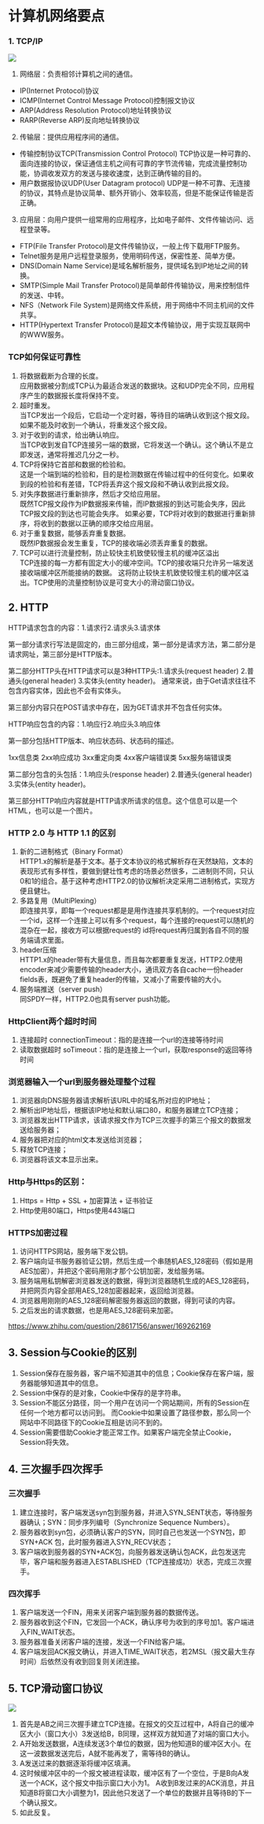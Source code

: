 # 计算机网络要点

### 1. TCP/IP

![](https://raw.githubusercontent.com/wangchenyan/android-interview/master/doc/network/image/tcp_ip.jpg)

1. 网络层：负责相邻计算机之间的通信。

- IP(Internet Protocol)协议
- ICMP(Internet Control Message Protocol)控制报文协议
- ARP(Address Resolution Protocol)地址转换协议
- RARP(Reverse ARP)反向地址转换协议

2. 传输层：提供应用程序间的通信。

- 传输控制协议TCP(Transmission Control Protocol)
  TCP协议是一种可靠的、面向连接的协议，保证通信主机之间有可靠的字节流传输，完成流量控制功能，协调收发双方的发送与接收速度，达到正确传输的目的。
- 用户数据报协议UDP(User Datagram protocol)
  UDP是一种不可靠、无连接的协议，其特点是协议简单、额外开销小、效率较高，但是不能保证传输是否正确。

3. 应用层：向用户提供一组常用的应用程序，比如电子邮件、文件传输访问、远程登录等。

- FTP(File Transfer Protocol)是文件传输协议，一般上传下载用FTP服务。
- Telnet服务是用户远程登录服务，使用明码传送，保密性差、简单方便。
- DNS(Domain Name Service)是域名解析服务，提供域名到IP地址之间的转换。
- SMTP(Simple Mail Transfer Protocol)是简单邮件传输协议，用来控制信件的发送、中转。
- NFS（Network File System)是网络文件系统，用于网络中不同主机间的文件共享。
- HTTP(Hypertext Transfer Protocol)是超文本传输协议，用于实现互联网中的WWW服务。

### TCP如何保证可靠性

1. 将数据截断为合理的长度。<br>
   应用数据被分割成TCP认为最适合发送的数据块。这和UDP完全不同，应用程序产生的数据报长度将保持不变。
2. 超时重发。<br>
   当TCP发出一个段后，它启动一个定时器，等待目的端确认收到这个报文段。如果不能及时收到一个确认，将重发这个报文段。
3. 对于收到的请求，给出确认响应。<br>
   当TCP收到发自TCP连接另一端的数据，它将发送一个确认。这个确认不是立即发送，通常将推迟几分之一秒。
4. TCP将保持它首部和数据的检验和。<br>
   这是一个端到端的检验和，目的是检测数据在传输过程中的任何变化。如果收到段的检验和有差错，TCP将丢弃这个报文段和不确认收到此报文段。
5. 对失序数据进行重新排序，然后才交给应用层。<br>
   既然TCP报文段作为IP数据报来传输，而IP数据报的到达可能会失序，因此TCP报文段的到达也可能会失序。 如果必要，TCP将对收到的数据进行重新排序，将收到的数据以正确的顺序交给应用层。
6. 对于重复数据，能够丢弃重复数据。<br>
   既然IP数据报会发生重复，TCP的接收端必须丢弃重复的数据。
7. TCP可以进行流量控制，防止较快主机致使较慢主机的缓冲区溢出<br>
   TCP连接的每一方都有固定大小的缓冲空间。TCP的接收端只允许另一端发送接收端缓冲区所能接纳的数据。 这将防止较快主机致使较慢主机的缓冲区溢出。TCP使用的流量控制协议是可变大小的滑动窗口协议。

## 2. HTTP

HTTP请求包含的内容：1.请求行2.请求头3.请求体

第一部分请求行写法是固定的，由三部分组成，第一部分是请求方法，第二部分是请求网址，第三部分是HTTP版本。

第二部分HTTP头在HTTP请求可以是3种HTTP头:1.请求头(request header) 2.普通头(general header) 3.实体头(entity header)。
通常来说，由于Get请求往往不包含内容实体，因此也不会有实体头。

第三部分内容只在POST请求中存在，因为GET请求并不包含任何实体。

HTTP响应包含的内容：1.响应行2.响应头3.响应体

第一部分包括HTTP版本、响应状态码、状态码的描述。

1xx信息类 2xx响应成功 3xx重定向类 4xx客户端错误类 5xx服务端错误类

第二部分包含的头包括：1.响应头(response header) 2.普通头(general header)  3.实体头(entity header)。

第三部分HTTP响应内容就是HTTP请求所请求的信息。这个信息可以是一个HTML，也可以是一个图片。

### HTTP 2.0 与 HTTP 1.1 的区别

1. 新的二进制格式（Binary Format）<br>
   HTTP1.x的解析是基于文本。基于文本协议的格式解析存在天然缺陷，文本的表现形式有多样性，要做到健壮性考虑的场景必然很多，二进制则不同，只认0和1的组合。基于这种考虑HTTP2.0的协议解析决定采用二进制格式，实现方便且健壮。
2. 多路复用（MultiPlexing）<br>
   即连接共享，即每一个request都是是用作连接共享机制的。一个request对应一个id，这样一个连接上可以有多个request，每个连接的request可以随机的混杂在一起，接收方可以根据request的
   id将request再归属到各自不同的服务端请求里面。
3. header压缩<br>
   HTTP1.x的header带有大量信息，而且每次都要重复发送，HTTP2.0使用encoder来减少需要传输的header大小，通讯双方各自cache一份header
   fields表，既避免了重复header的传输，又减小了需要传输的大小。
4. 服务端推送（server push）<br>
   同SPDY一样，HTTP2.0也具有server push功能。

### HttpClient两个超时时间

1. 连接超时 connectionTimeout：指的是连接一个url的连接等待时间
2. 读取数据超时 soTimeout：指的是连接上一个url，获取response的返回等待时间

### 浏览器输入一个url到服务器处理整个过程

1. 浏览器向DNS服务器请求解析该URL中的域名所对应的IP地址；
2. 解析出IP地址后，根据该IP地址和默认端口80，和服务器建立TCP连接；
3. 浏览器发出HTTP请求，该请求报文作为TCP三次握手的第三个报文的数据发送给服务器；
4. 服务器把对应的html文本发送给浏览器；
5. 释放TCP连接；
6. 浏览器将该文本显示出来。

### Http与Https的区别：

1. Https = Http + SSL + 加密算法 + 证书验证
2. Http使用80端口，Https使用443端口

### HTTPS加密过程

1. 访问HTTPS网站，服务端下发公钥。
2. 客户端向证书服务器验证公钥，然后生成一个串随机AES_128密码（假如是用AES加密），并把这个密码用刚才那个公钥加密，发给服务端。
3. 服务端用私钥解密浏览器发送的数据，得到浏览器随机生成的AES_128密码，并把网页内容全部用AES_128加密器起来，返回给浏览器。
4. 浏览器用刚刚的AES_128密码解密服务器返回的数据，得到可读的内容。
5. 之后发出的请求数据，也是用AES_128密码来加密。

https://www.zhihu.com/question/28617156/answer/169262169

## 3. Session与Cookie的区别

1. Session保存在服务器，客户端不知道其中的信息；Cookie保存在客户端，服务器能够知道其中的信息。
2. Session中保存的是对象，Cookie中保存的是字符串。
3. Session不能区分路径，同一个用户在访问一个网站期间，所有的Session在任何一个地方都可以访问到。
   而Cookie中如果设置了路径参数，那么同一个网站中不同路径下的Cookie互相是访问不到的。
4. Session需要借助Cookie才能正常工作。如果客户端完全禁止Cookie，Session将失效。

## 4. 三次握手四次挥手

### 三次握手

1. 建立连接时，客户端发送syn包到服务器，并进入SYN_SENT状态，等待服务器确认；SYN：同步序列编号（Synchronize Sequence Numbers）。
2. 服务器收到syn包，必须确认客户的SYN，同时自己也发送一个SYN包，即SYN+ACK 包，此时服务器进入SYN_RECV状态；
3. 客户端收到服务器的SYN+ACK包，向服务器发送确认包ACK，此包发送完毕，客户端和服务器进入ESTABLISHED（TCP连接成功）状态，完成三次握手。

### 四次挥手

1. 客户端发送一个FIN，用来关闭客户端到服务器的数据传送。
2. 服务器收到这个FIN，它发回一个ACK，确认序号为收到的序号加1。客户端进入FIN_WAIT状态。
3. 服务器准备关闭客户端的连接，发送一个FIN给客户端。
4. 客户端发回ACK报文确认，并进入TIME_WAIT状态，若2MSL（报文最大生存时间）后依然没有收到回复则关闭连接。

## 5. TCP滑动窗口协议

![](https://raw.githubusercontent.com/wangchenyan/android-interview/master/doc/network/image/sliding_window.jpg)

1. 首先是AB之间三次握手建立TCP连接。在报文的交互过程中，A将自己的缓冲区大小（窗口大小）3发送给B，B同理，这样双方就知道了对端的窗口大小。
2. A开始发送数据，A连续发送3个单位的数据，因为他知道B的缓冲区大小。在这一波数据发送完后，A就不能再发了，需等待B的确认。
3. A发送过来的数据逐渐将缓冲区填满。
4. 这时候缓冲区中的一个报文被进程读取，缓冲区有了一个空位，于是B向A发送一个ACK，这个报文中指示窗口大小为1。
   A收到B发过来的ACK消息，并且知道B将窗口大小调整为1，因此他只发送了一个单位的数据并且等待B的下一个确认报文。
5. 如此反复。
